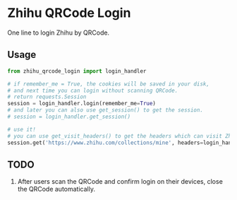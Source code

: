 # Zhihu QRCode Login

One line to login Zhihu by QRCode.

## Usage
```python
from zhihu_qrcode_login import login_handler

# if remember_me = True, the cookies will be saved in your disk, 
# and next time you can login without scanning QRCode.
# return requests.Session
session = login_handler.login(remember_me=True)
# and later you can also use get_session() to get the session.
# session = login_handler.get_session()

# use it!
# you can use get_visit_headers() to get the headers which can visit Zhihu successfully.
session.get('https://www.zhihu.com/collections/mine', headers=login_handler.get_visit_headers())
```

## TODO
1. After users scan the QRCode and confirm login on their devices, close the QRCode automatically.